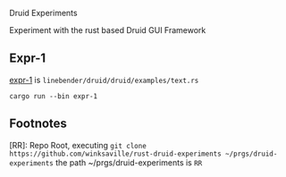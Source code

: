 Druid Experiments

Experiment with the rust based Druid GUI Framework

## Expr-1

[expr-1](expr-1/README.md) is `linebender/druid/druid/examples/text.rs`
```
cargo run --bin expr-1
```

## Footnotes

<a id="RR"></a>
[RR]: Repo Root, executing `git clone https://github.com/winksaville/rust-druid-experiments ~/prgs/druid-experiments` the path ~/prgs/druid-experiments is `RR`